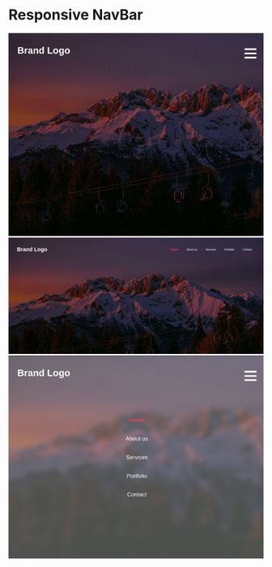 <h1>Responsive NavBar</h1>
<img src="img/computer.png">
<img src="img/responsive1.png">
<img src="img/reponsive2.png">